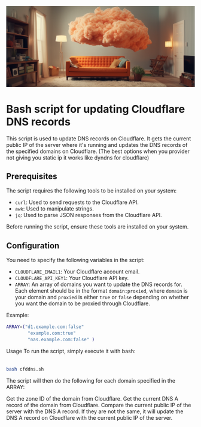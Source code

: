 ![Header Image](https://github.com/dzaczek/cloudflate_ddns/blob/main/header.png?raw=true)

# Bash script for updating Cloudflare DNS records

This script is used to update DNS records on Cloudflare. It gets the current public IP of the server where it's running and updates the DNS records of the specified domains on Cloudflare.
(The best options when you provider not giving you static ip it works like dyndns for cloudflare)
## Prerequisites

The script requires the following tools to be installed on your system:

- `curl`: Used to send requests to the Cloudflare API.
- `awk`: Used to manipulate strings.
- `jq`: Used to parse JSON responses from the Cloudflare API.

Before running the script, ensure these tools are installed on your system.

## Configuration

You need to specify the following variables in the script:

- `CLOUDFLARE_EMAIL1`: Your Cloudflare account email.
- `CLOUDFLARE_API_KEY1`: Your Cloudflare API key.
- `ARRAY`: An array of domains you want to update the DNS records for. Each element should be in the format `domain:proxied`, where `domain` is your domain and `proxied` is either `true` or `false` depending on whether you want the domain to be proxied through Cloudflare.

Example:

```bash
ARRAY=("d1.example.com:false"
        "example.com:true"
        "nas.example.com:false" )
```
Usage
To run the script, simply execute it with bash:

```bash

bash cfddns.sh
```
The script will then do the following for each domain specified in the ARRAY:

Get the zone ID of the domain from Cloudflare.
Get the current DNS A record of the domain from Cloudflare.
Compare the current public IP of the server with the DNS A record. If they are not the same, it will update the DNS A record on Cloudflare with the current public IP of the server.
